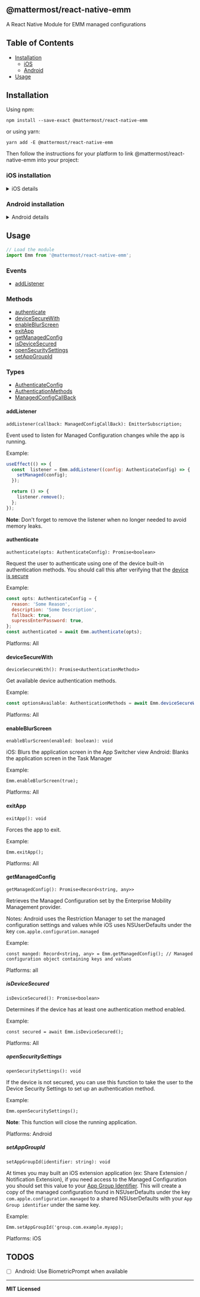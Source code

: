 ## @mattermost/react-native-emm

A React Native Module for EMM managed configurations

## Table of Contents

* [Installation](#installation)
  * [iOS](#ios-installation)
  * [Android](#android-installation)
* [Usage](#usage)

## Installation

Using npm:

```shell
npm install --save-exact @mattermost/react-native-emm
```

or using yarn:

```shell
yarn add -E @mattermost/react-native-emm
```

Then follow the instructions for your platform to link @mattermost/react-native-emm into your project:

### iOS installation
<details>
  <summary>iOS details</summary>

#### Standard Method

**React Native 0.60 and above**

Run `npx pod-install`. Linking is not required in React Native 0.60 and above.

**React Native 0.59 and below**

Run `react-native link @mattermost/react-native-emm` to link the react-native-emm library.

#### Using CocoaPods (required to enable caching)

Setup your Podfile like it is described in the [react-native documentation](https://facebook.github.io/react-native/docs/integration-with-existing-apps#configuring-cocoapods-dependencies). 

```diff
  pod 'Folly', :podspec => '../node_modules/react-native/third-party-podspecs/Folly.podspec'
+  `pod 'react-native-emm', :path => '../node_modules/@mattermost/react-native-emm/react-native-emm.podspec'`
end
```

</details>

### Android installation
<details>
  <summary>Android details</summary>

#### ** This library is only compatible with Android M (API level 23) or above"

**React Native 0.60 and above**
Linking is not required in React Native 0.60 and above.

**React Native 0.59 and below**
Run `react-native link @mattermost/react-native-emm` to link the react-native-emm library.

Or if you have trouble, make the following additions to the given files manually:

#### **android/settings.gradle**

```gradle
include ':mattermost.Emm'
project(':mattermost.Emm').projectDir = new File(rootProject.projectDir, '../node_modules/@mattermost/react-native-emm/android')
```

#### **android/app/build.gradle**

```diff
dependencies {
   ...
+   implementation project(':mattermost.Emm')
}
```

#### **android/gradle.properties**

```gradle.properties
android.useAndroidX=true
```

#### **MainApplication.java**

On top, where imports are:

```java
import com.mattermost.Emm.EmmPackage;
```

Add the `EmmPackage` class to your list of exported packages.

```diff
@Override
protected  List<ReactPackage> getPackages() {
  @SuppressWarnings("UnnecessaryLocalVariable")
  List<ReactPackage> packages = new  PackageList(this).getPackages();
  // Packages that cannot be autolinked yet can be added manually here, for ReactNativeEmmExample:
  // packages.add(new MyReactNativePackage());
+  packages.add(new EmmPackage());
  return packages;
}
```
**Configure your Android app to handle managed configurations**

Perform this steps manually as they are not handled by `Autolinking`.

#### **android/src/main/AndroidManifest.xml**

Enable `APP_RESTRICTIONS` in your Android manifest file

```diff
<application
  android:name=".MainApplication"
  android:label="@string/app_name"
  android:icon="@mipmap/ic_launcher"
  android:roundIcon="@mipmap/ic_launcher_round"
  android:allowBackup="false"
  android:theme="@style/AppTheme">
+  <meta-data  android:name="android.content.APP_RESTRICTIONS" android:resource="@xml/app_restrictions"  />
  <activity
    android:name=".MainActivity"
    ...
</application>
```

#### **android/src/main/res/xml/app_restrictions.xml**

In this file you'll need to add **all** available managed configuration for the app ([see example](/example/android/app/src/main/res/xml/app_restrictions.xml)). For more information check out [Android's guide: Set up managed configurations]([https://developer.android.com/work/managed-configurations](https://developer.android.com/work/managed-configurations))

```xml
<?xml version="1.0" encoding="utf-8"?>
<restrictions  xmlns:android="http://schemas.android.com/apk/res/android">
  <restriction
    android:key="YouManagedConfigKey"
    android:title="A title for your key"
    android:description="A description of what this key does"
    android:restrictionType="string"
    android:defaultValue="false"  />
</restrictions>
```
**Note:** In a production app, `android:title` and `android:description` should be drawn from a localized resource file.
</details>

## Usage

```javascript
// Load the module
import Emm from '@mattermost/react-native-emm';
```

### Events
* [addListener](#addlistener)

### Methods
* [authenticate](#authenticate)
* [deviceSecureWith](#devicesecurewith)
* [enableBlurScreen](#enableblurscreen)
* [exitApp](#exitapp)
* [getManagedConfig](#getmanagedconfig)
* [isDeviceSecured](#isdevicesecured)
* [openSecuritySettings](#opensecuritysettings)
* [setAppGroupId](#setappgroupid)

### Types
* [AuthenticateConfig](/src/types/authenticate.ts)
* [AuthenticationMethods](/src/types/authenticate.ts)
* [ManagedConfigCallBack](/src/types/events.ts)

#### addListener
`addListener(callback: ManagedConfigCallBack): EmitterSubscription;`

Event used to listen for Managed Configuration changes while the app is running.

Example:
```js
useEffect(() => {
  const  listener = Emm.addListener((config: AuthenticateConfig) => {
    setManaged(config);
  });

  return () => {
    listener.remove();
  };
});
```

**Note**: Don't forget to remove the listener when no longer needed to avoid memory leaks.

#### authenticate
`authenticate(opts: AuthenticateConfig): Promise<boolean>`

Request the user to authenticate using one of the device built-in authentication methods. You should call this after verifying that the [device is secure](#isdevicesecured)

Example:
```js
const opts: AuthenticateConfig = {
  reason: 'Some Reason',
  description: 'Some Description',
  fallback: true,
  supressEnterPassword: true,
};
const authenticated = await Emm.authenticate(opts);
```

Platforms: All

#### deviceSecureWith
`deviceSecureWith(): Promise<AuthenticationMethods>`

Get available device authentication methods.

Example:
```js
const optionsAvailable: AuthenticationMethods = await Emm.deviceSecureWith()
```

Platforms: All

#### enableBlurScreen
`enableBlurScreen(enabled: boolean): void`

iOS: Blurs the application screen in the App Switcher view
Android: Blanks the application screen in the Task Manager

Example:
```
Emm.enableBlurScreen(true);
```

Platforms: All

#### exitApp
`exitApp(): void`

Forces the app to exit. 

Example:
```
Emm.exitApp();
```
Platforms: All

#### getManagedConfig
`getManagedConfig(): Promise<Record<string, any>>`

Retrieves the Managed Configuration set by the Enterprise Mobility Management provider.

Notes:
Android uses the Restriction Manager to set the managed configuration settings and values while iOS uses NSUserDefaults under the key `com.apple.configuration.managed`

Example:
```
const manged: Record<string, any> = Emm.getManagedConfig(); // Managed configuration object containing keys and values
```

Platforms: all

##### isDeviceSecured
`isDeviceSecured(): Promise<boolean>`

Determines if the device has at least one authentication method enabled.

Example:
```
const secured = await Emm.isDeviceSecured();
```
Platforms: All

##### openSecuritySettings
`openSecuritySettings(): void`

If the device is not secured, you can use this function to take the user to the Device Security Settings to set up an authentication method.

Example:
```
Emm.openSecuritySettings();
```

**Note**: This function will close the running application.

Platforms: Android

##### setAppGroupId
`setAppGroupId(identifier: string): void`

At times you may built an iOS extension application (ex: Share Extension / Notification Extension), if you need access to the Managed Configuration you should set this value to your [App Group Identifier]([https://developer.apple.com/documentation/bundleresources/entitlements/com_apple_security_application-groups](https://developer.apple.com/documentation/bundleresources/entitlements/com_apple_security_application-groups)). This will create a copy of the managed configuration found in NSUserDefaults under the key `com.apple.configuration.managed` to a shared NSUserDefaults with your `App Group identifier` under the same key.

Example:
```
Emm.setAppGroupId('group.com.example.myapp);
```
Platforms: iOS


## TODOS

- [ ] Android: Use BiometricPrompt when available
---

**MIT Licensed**
